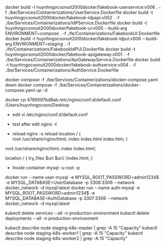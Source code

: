 <!-- Build image -->

docker build -t huynhngocsonuit2000docker/fakebook-userservice:v006 . -f ./be/Services/Containerizations/UserService.Dockerfile
docker build -t huynhngocsonuit2000docker/fakebook-idpapi:v002 . -f ./be/Services/Containerizations/IdPService.Dockerfile
docker build -t huynhngocsonuit2000docker/fakebook-ui:v005 --build-arg ENVIRONMENT=compose . -f ./fe/Containerizations/FakebookUI.Dockerfile
docker build -t huynhngocsonuit2000docker/fakebook-idpui:v006 --build-arg ENVIRONMENT=staging . -f ./fe/Containerizations/FakebookIdPUI.Dockerfile
docker build -t huynhngocsonuit2000docker/fakebook-apigateway:v001 . -f ./be/Services/Containerizations/ApiGatewayService.Dockerfile
docker build -t huynhngocsonuit2000docker/fakebook-authservice:v004 . -f ./be/Services/Containerizations/AuthService.Dockerfile

<!-- Run docker compose -->

docker compose -f ./be/Services/Containerizations/docker-compose.yaml down
docker compose -f ./be/Services/Containerizations/docker-compose.yaml up -d

<!-- Copy file from container -->

docker cp 4789597bd8ab:/etc/nginx/conf.d/default.conf /Users/huynhngocson/Desktop

<!-- SSH ngix -->

- edit
  vi /etc/nginx/conf.d/default.conf

- test after edit
  nginx -t

- reload
  nginx -s reload
  location / {  
   root /usr/share/nginx/html;
  index index.html index.htm;
  }

root /usr/share/nginx/html;
index index.html;

location / {
try_files $uri $uri/ /index.html;
}

<!-- MySQL -->

- Inside container
  mysql -u root -p

docker run --name user-mysql -e MYSQL_ROOT_PASSWORD=admin1234$ -e MYSQL_DATABASE=UserDatabase -p 3306:3306 --network docker_network -d mysql:latest
docker run --name auth-mysql -e MYSQL_ROOT_PASSWORD=admin1234$ -e MYSQL_DATABASE=AuthDatabase -p 3307:3306 --network docker_network -d mysql:latest

<!-- Clean service, deployment -->

kubectl delete services --all -n production-environment
kubectl delete deployments --all -n production-environment

<!-- Check resource -->

kubectl describe node staging-k8s-master | grep -A 15 "Capacity"
kubectl describe node staging-k8s-worker1 | grep -A 15 "Capacity"
kubectl describe node staging-k8s-worker2 | grep -A 15 "Capacity"
